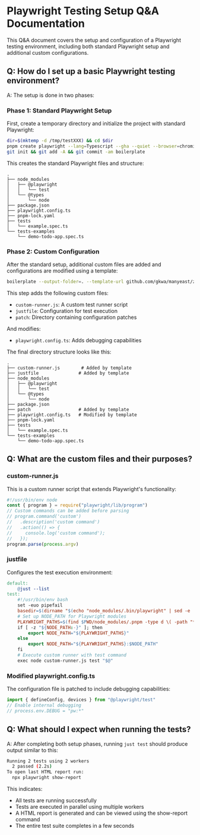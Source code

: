 # Playwright Testing Setup Q&A Documentation

This Q&A document covers the setup and configuration of a Playwright testing environment, including both standard Playwright setup and additional custom configurations.

## Q: How do I set up a basic Playwright testing environment?

A: The setup is done in two phases:

### Phase 1: Standard Playwright Setup

First, create a temporary directory and initialize the project with standard Playwright:

```bash
dir=$(mktemp -d /tmp/testXXX) && cd $dir
pnpm create playwright --lang=Typescript --gha --quiet --browser=chromium --install-deps .
git init && git add -A && git commit -am boilerplate
```

This creates the standard Playwright files and structure:

```
.
├── node_modules
│   ├── @playwright
│   │   └── test
│   └── @types
│       └── node
├── package.json
├── playwright.config.ts
├── pnpm-lock.yaml
├── tests
│   └── example.spec.ts
└── tests-examples
    └── demo-todo-app.spec.ts
```

### Phase 2: Custom Configuration

After the standard setup, additional custom files are added and configurations are modified using a template:

```bash
boilerplate --output-folder=. --template-url github.com/gkwa/manyeast/zoomingzeebra
```

This step adds the following custom files:

- `custom-runner.js`: A custom test runner script
- `justfile`: Configuration for test execution
- `patch`: Directory containing configuration patches

And modifies:

- `playwright.config.ts`: Adds debugging capabilities

The final directory structure looks like this:

```
.
├── custom-runner.js        # Added by template
├── justfile               # Added by template
├── node_modules
│   ├── @playwright
│   │   └── test
│   └── @types
│       └── node
├── package.json
├── patch                  # Added by template
├── playwright.config.ts   # Modified by template
├── pnpm-lock.yaml
├── tests
│   └── example.spec.ts
└── tests-examples
    └── demo-todo-app.spec.ts
```

## Q: What are the custom files and their purposes?

### custom-runner.js

This is a custom runner script that extends Playwright's functionality:

```javascript
#!/usr/bin/env node
const { program } = require("playwright/lib/program")
// Custom commands can be added before parsing
// program.command('custom')
//   .description('custom command')
//   .action(() => {
//     console.log('custom command');
//   });
program.parse(process.argv)
```

### justfile

Configures the test execution environment:

```makefile
default:
    @just --list
test:
    #!/usr/bin/env bash
    set -euo pipefail
    basedir=$(dirname "$(echo "node_modules/.bin/playwright" | sed -e 's,\\,/,g')")
    # Set up NODE_PATH for Playwright modules
    PLAYWRIGHT_PATHS=$(find $PWD/node_modules/.pnpm -type d \( -path "*/@playwright+test*/node_modules/@playwright/test/node_modules" -o -path "*/@playwright+test*/node_modules/@playwright/node_modules" -o -path "*/@playwright+test*/node_modules" \) 2>/dev/null | tr '\n' ':')
    if [ -z "${NODE_PATH:-}" ]; then
        export NODE_PATH="${PLAYWRIGHT_PATHS}"
    else
        export NODE_PATH="${PLAYWRIGHT_PATHS}:$NODE_PATH"
    fi
    # Execute custom runner with test command
    exec node custom-runner.js test "$@"
```

### Modified playwright.config.ts

The configuration file is patched to include debugging capabilities:

```typescript
import { defineConfig, devices } from "@playwright/test"
// Enable internal debugging
// process.env.DEBUG = "pw:*"
```

## Q: What should I expect when running the tests?

A: After completing both setup phases, running `just test` should produce output similar to this:

```bash
Running 2 tests using 2 workers
  2 passed (2.2s)
To open last HTML report run:
  npx playwright show-report
```

This indicates:

- All tests are running successfully
- Tests are executed in parallel using multiple workers
- A HTML report is generated and can be viewed using the show-report command
- The entire test suite completes in a few seconds
